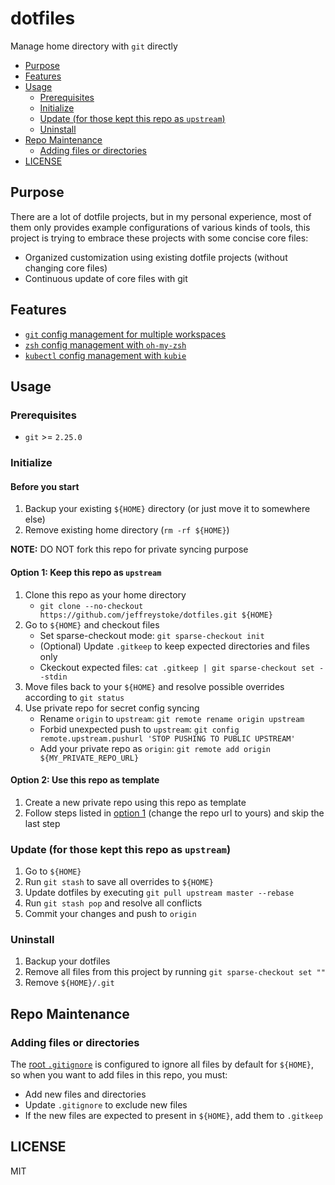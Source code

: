 # dotfiles

Manage home directory with `git` directly

- [Purpose](#purpose)
- [Features](#features)
- [Usage](#usage)
  - [Prerequisites](#prerequisites)
  - [Initialize](#initialize)
  - [Update (for those kept this repo as `upstream`)](#update-for-those-kept-this-repo-as-upstream)
  - [Uninstall](#uninstall)
- [Repo Maintenance](#repo-maintenance)
  - [Adding files or directories](#adding-files-or-directories)
- [LICENSE](#license)

## Purpose

There are a lot of dotfile projects, but in my personal experience, most of them only provides example configurations of various kinds of tools, this project is trying to embrace these projects with some concise core files:

- Organized customization using existing dotfile projects (without changing core files)
- Continuous update of core files with git

## Features

- [`git` config management for multiple workspaces](./docs/git.md)
- [`zsh` config management with `oh-my-zsh`](./docs/zsh.md)
- [`kubectl` config management with `kubie`](./docs/kubectl.md)

## Usage

### Prerequisites

- `git` >= `2.25.0`

### Initialize

#### Before you start

1. Backup your existing `${HOME}` directory (or just move it to somewhere else)
2. Remove existing home directory (`rm -rf ${HOME}`)

__NOTE:__ DO NOT fork this repo for private syncing purpose

#### Option 1: Keep this repo as `upstream`

1. Clone this repo as your home directory
    - `git clone --no-checkout https://github.com/jeffreystoke/dotfiles.git ${HOME}`
1. Go to `${HOME}` and checkout files
    - Set sparse-checkout mode: `git sparse-checkout init`
    - (Optional) Update `.gitkeep` to keep expected directories and files only
    - Ckeckout expected files: `cat .gitkeep | git sparse-checkout set --stdin`
1. Move files back to your `${HOME}` and resolve possible overrides according to `git status`
1. Use private repo for secret config syncing
   - Rename `origin` to `upstream`: `git remote rename origin upstream`
   - Forbid unexpected push to `upstream`: `git config remote.upstream.pushurl 'STOP PUSHING TO PUBLIC UPSTREAM'`
   - Add your private repo as `origin`: `git remote add origin ${MY_PRIVATE_REPO_URL}`

#### Option 2: Use this repo as template

1. Create a new private repo using this repo as template
1. Follow steps listed in [option 1](#option-1-keep-this-repo-as-upstream) (change the repo url to yours) and skip the last step

### Update (for those kept this repo as `upstream`)

1. Go to `${HOME}`
1. Run `git stash` to save all overrides to `${HOME}`
1. Update dotfiles by executing `git pull upstream master --rebase`
1. Run `git stash pop` and resolve all conflicts
1. Commit your changes and push to `origin`

### Uninstall

1. Backup your dotfiles
1. Remove all files from this project by running `git sparse-checkout set ""`
1. Remove `${HOME}/.git`

## Repo Maintenance

### Adding files or directories

The [root `.gitignore`](./.gitignore) is configured to ignore all files by default for `${HOME}`, so when you want to add files in this repo, you must:

- Add new files and directories
- Update `.gitignore` to exclude new files
- If the new files are expected to present in `${HOME}`, add them to `.gitkeep`

## LICENSE

MIT
